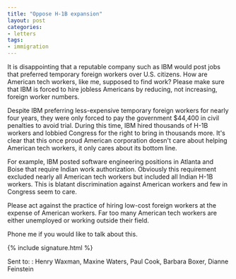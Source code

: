 ```yaml
---
title: "Oppose H-1B expansion"
layout: post
categories:
- letters
tags:
- immigration
---
```


It is disappointing that a reputable company such as IBM would post jobs that preferred temporary foreign workers over U.S. citizens. How are American tech workers, like me, supposed to find work? Please make sure that IBM is forced to hire jobless Americans by reducing, not increasing, foreign worker numbers.

Despite IBM preferring less-expensive temporary foreign workers for nearly four years, they were only forced to pay the government $44,400 in civil penalties to avoid trial. During this time, IBM hired thousands of H-1B workers and lobbied Congress for the right to bring in thousands more. It's clear that this once proud American corporation doesn't care about helping American tech workers, it only cares about its bottom line.

For example, IBM posted software engineering positions in Atlanta and Boise that require Indian work authorization. Obviously this requirement excluded nearly all American tech workers but included all Indian H-1B workers. This is blatant discrimination against American workers and few in Congress seem to care.

Please act against the practice of hiring low-cost foreign workers at the expense of American workers. Far too many American tech workers are either unemployed or working outside their field.

Phone me if you would like to talk about this.

{% include signature.html %}

Sent to:
: Henry Waxman, Maxine Waters, Paul Cook, Barbara Boxer, Dianne Feinstein

